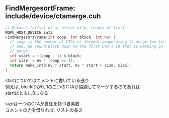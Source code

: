 ## FindMergesortFrame: include/device/ctamerge.cuh

```C++
// Returns (offset of a, offset of b, length of list)
MGPU_HOST_DEVICE int3
FindMergesortFrame(int coop, int block, int nv) {
  // coop is the number of CTAs or threads cooperating to merge two lists into
  // one. We round block down to the first CTA's ID that is working on this
  // merge.
  int start = ~(coop - 1) & block;
  int size  = nv * (coop >> 1);
  return make_int3(nv * start, nv * start + size, size);
}
```

startについてはコメントに書いている通り  
例えば, blockIDが0, 1の二つのCTAが協調してマージするのであれば  
startはともに0になる  

sizeは一つのCTAが責任を持つ要素数  
コメントの力を借りれば, リストの長さ

